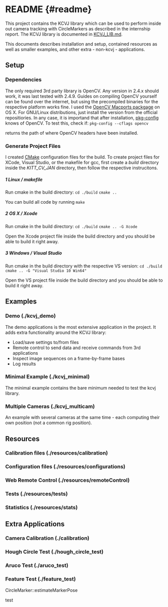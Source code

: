 README                 {#readme}
======

This project contains the KCVJ library which can be used to perform inside out camera tracking
with CircleMarkers as described in the internship report. The KCVJ library is documented
in [KCVJ_LIB.md](index.html). 

This documents describes installation and setup, contained resources as well as smaller
examples, and other extra - non-kcvj - applications.

## Setup

### Dependencies
The only required 3rd party library is OpenCV. Any version in 2.4.x should work, it was last
tested with 2.4.9. Guides on compiling OpenCV yourself can be found over the internet, but
using the precompiled binaries for the respective platform works fine. I used the
[OpenCV Macports packgage](https://www.macports.org/ports.php?by=library&substr=opencv) on OS X.
For GNU/Linux distributions, just install the version from the official repositiories. In any
case, it is importand that after installation, [pkg-config](http://en.wikipedia.org/wiki/Pkg-config)
knows of OpenCV. To test this, check if:
  `pkg-config --cflags opencv` 

returns the path of where OpenCV headers have been installed.

### Generate Project Files

I created [CMake](http://cmake.org) configuration files for the build. To create project files
for XCode, Visual Studio, or the makefile for gcc, first create a *build* directory inside the
*KITT_CV_JAN* directory, then follow the respective instrucitons.

##### 1 Linux / makefile

Run cmake in the build directory:
  `cd ./build`
  `cmake .. `

You can build all code by running
  `make`

##### 2 OS X / Xcode

Run cmake in the build directory:
  `cd ./build`
  `cmake .. -G Xcode`

Open the Xcode project file inside the build directory and you should be able to build it right away.

##### 3 Windows / Visual Studio

Run cmake in the build directory with the respective VS version:
  `cd ./build`
  `cmake .. -G "Visual Studio 10 Win64"`

Open the VS project file inside the build directory and you should be able to build it right away.

## Examples

### Demo (./kcvj_demo)
The demo applications is the most extensive application in the project. It adds extra functionality
around the KCVJ library:
 
 - Load/save settings to/from files
 - Remote control to send data and receive commands from 3rd applications
 - Inspect image sequences on a frame-by-frame bases
 - Log results

### Minimal Example (./kcvj_minimal)
The minimal example contains the bare minimum needed to test the kcvj library.

### Multiple Cameras (./kcvj_multicam)
An example with several cameras at the same time - each computing their own position (not a common rig position).


## Resources

### Calibration files (./resources/calibration)

### Configuration files (./resources/configurations)

### Web Remote Control (./resources/remoteControl)

### Tests (./resources/tests)

### Statistics (./resources/stats)


## Extra Applications

### Camera Calibration (./calibration)

### Hough Circle Test (./hough_circle_test)

### Aruco Test (./aruco_test)

### Feature Test (./feature_test)



CircleMarker::estimateMarkerPose

test
